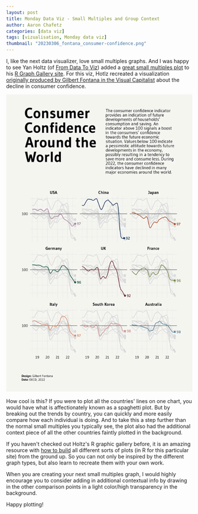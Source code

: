 ```yaml
---
layout: post
title: Monday Data Viz - Small Multiples and Group Context
author: Aaron Chafetz
categories: [data viz]
tags: [vizualisation, Monday data viz]
thumbnail: "20230306_fontana_consumer-confidence.png"
---
```


I, like the next data visualizer, love small multiples graphs. And I was happy to see Yan Holtz (of [From Data To Viz](https://www.data-to-viz.com/)) added a [great small multiples plot](https://r-graph-gallery.com/web-line-chart-small-multiple-all-group-greyed-out.html) to his [R Graph Gallery site](https://r-graph-gallery.com/index.html). For this viz, Hotlz recreated a visualization [originally produced by Gilbert Fontana in the Visual Capitalist](https://www.visualcapitalist.com/cp/charting-the-global-decline-in-consumer-confidence/) about the decline in consumer confidence.

![small multiples line graph showing declining consumer confidence across a number of countries](/assets/img/posts/20230306_fontana_consumer-confidence.png)

How cool is this? If you were to plot all the countries' lines on one chart, you would have what is affectionately known as a spaghetti plot. But by breaking out the trends by country, you can quickly and more easily compare how each individual is doing. And to take this a step further than the normal small multiples you typically see, the plot also had the additional context piece of all the other countries faintly plotted in the background.

If you haven't checked out Holtz's R graphic gallery before, it is an amazing resource with [how to build](https://r-graph-gallery.com/web-line-chart-small-multiple-all-group-greyed-out.html) all different sorts of plots (in R for this particular site) from the ground up. So you can not only be inspired by the different graph types, but also learn to recreate them with your own work.

When you are creating your next small multiples graph, I would highly encourage you to consider adding in additional contextual info by drawing in the other comparison points in a light color/high transparency in the background.

Happy plotting!